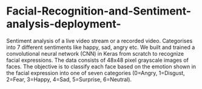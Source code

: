 # Facial-Recognition-and-Sentiment-analysis-deployment-
Sentiment analysis of a live video stream or a recorded video. Categorises into 7 different sentiments like happy, sad, angry etc.
We built and trained a convolutional neural network (CNN) in Keras from scratch to recognize facial expressions. The data consists of 48x48 pixel grayscale images of faces. The objective is to classify each face based on the emotion shown in the facial expression into one of seven categories (0=Angry, 1=Disgust, 2=Fear, 3=Happy, 4=Sad, 5=Surprise, 6=Neutral).
